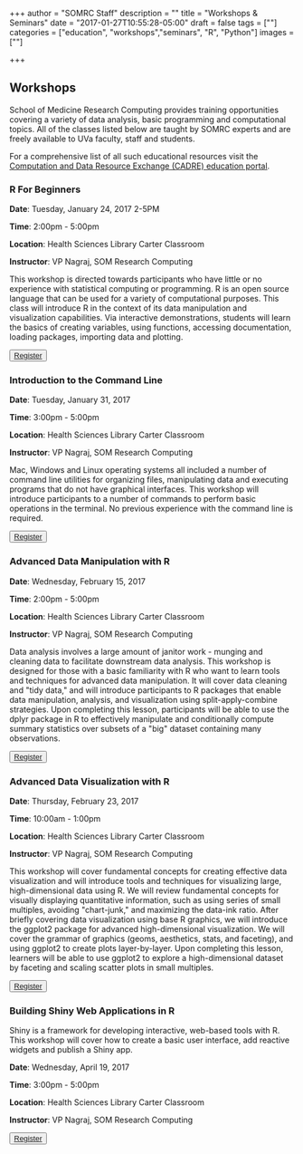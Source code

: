 +++
author = "SOMRC Staff"
description = ""
title = "Workshops & Seminars"
date = "2017-01-27T10:55:28-05:00"
draft = false
tags = [""]
categories = ["education", "workshops","seminars", "R", "Python"]
images = [""]

+++

## Workshops

School of Medicine Research Computing provides training opportunities covering a variety of data analysis, basic programming and computational topics. All of the classes listed below are taught by SOMRC experts and are freely available to UVa faculty, staff and students.

For a comprehensive list of all such educational resources visit the [Computation and Data Resource Exchange (CADRE) education portal](http://cadre.virginia.edu/service-detail/education).

### R For Beginners

**Date**: Tuesday, January 24, 2017 2-5PM

**Time**: 2:00pm - 5:00pm

**Location**: Health Sciences Library Carter Classroom

**Instructor**: VP Nagraj, SOM Research Computing

This workshop is directed towards participants who have little or no experience with statistical computing or programming. R is an open source language that can be used for a variety of computational purposes. This class will introduce R in the context of its data manipulation and visualization capabilities. Via interactive demonstrations, students will learn the basics of creating variables, using functions, accessing documentation, loading packages, importing data and plotting. 

<button>[Register](http://cal.hsl.virginia.edu/event/3066390)</button>

### Introduction to the Command Line

**Date**: Tuesday, January 31, 2017

**Time**: 3:00pm - 5:00pm

**Location**: Health Sciences Library Carter Classroom

**Instructor**: VP Nagraj, SOM Research Computing

Mac, Windows and Linux operating systems all included a number of command line utilities for organizing files, manipulating data and executing programs that do not have graphical interfaces. This workshop will introduce participants to a number of commands to perform basic operations in the terminal. No previous experience with the command line is required.

<button>[Register](http://cal.hsl.virginia.edu/event/3066410)</button>

### Advanced Data Manipulation with R

**Date**: Wednesday, February 15, 2017

**Time**: 2:00pm - 5:00pm

**Location**: Health Sciences Library Carter Classroom

**Instructor**: VP Nagraj, SOM Research Computing

Data analysis involves a large amount of janitor work - munging and cleaning data to facilitate downstream data analysis. This workshop is designed for those with a basic familiarity with R who want to learn tools and techniques for advanced data manipulation. It will cover data cleaning and "tidy data," and will introduce participants to R packages that enable data manipulation, analysis, and visualization using split-apply-combine strategies. Upon completing this lesson, participants will be able to use the dplyr package in R to effectively manipulate and conditionally compute summary statistics over subsets of a "big" dataset containing many observations.

<button>[Register](http://cal.hsl.virginia.edu/event/3066440)</button>

### Advanced Data Visualization with R

**Date**: Thursday, February 23, 2017

**Time**: 10:00am - 1:00pm

**Location**: Health Sciences Library Carter Classroom

**Instructor**: VP Nagraj, SOM Research Computing

This workshop will cover fundamental concepts for creating effective data visualization and will introduce tools and techniques for visualizing large, high-dimensional data using R. We will review fundamental concepts for visually displaying quantitative information, such as using series of small multiples, avoiding "chart-junk," and maximizing the data-ink ratio. After briefly covering data visualization using base R graphics, we will introduce the ggplot2 package for advanced high-dimensional visualization. We will cover the grammar of graphics (geoms, aesthetics, stats, and faceting), and using ggplot2 to create plots layer-by-layer. Upon completing this lesson, learners will be able to use ggplot2 to explore a high-dimensional dataset by faceting and scaling scatter plots in small multiples.

<button>[Register](http://cal.hsl.virginia.edu/event/3066441)</button>

### Building Shiny Web Applications in R

Shiny is a framework for developing interactive, web-based tools with R. This workshop will cover how to create a basic user interface, add reactive widgets and publish a Shiny app.

**Date**: Wednesday, April 19, 2017

**Time**: 3:00pm - 5:00pm

**Location**: Health Sciences Library Carter Classroom

**Instructor**: VP Nagraj, SOM Research Computing

<button>[Register](http://cal.hsl.virginia.edu/event/3066560)</button>
